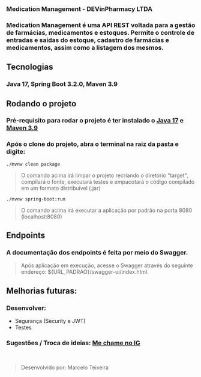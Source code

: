 ### Medication Management - DEVinPharmacy LTDA

### Medication Management é uma API REST voltada para a gestão de farmácias, medicamentos e estoques. Permite o controle de entradas e saídas do estoque, cadastro de farmácias e medicamentos, assim como a listagem dos mesmos.

## Tecnologias

### Java 17, Spring Boot 3.2.0, Maven 3.9

## Rodando o projeto

### Pré-requisito para rodar o projeto é ter instalado o **<a href="https://www.oracle.com/java/technologies/downloads/" target="_blank">Java 17</a>** e <a href="https://maven.apache.org/download.cgi" target="_blank">Maven 3.9</a>
### Após o clone do projeto, abra o terminal na raiz da pasta e digite:
```shell
./mvnw clean package
```
>O comando acima irá limpar o projeto recriando o diretório "target", compilará o fonte, executará testes e empacotará o código compilado em um formato distribuível (.jar)

```shell
./mvnw spring-boot:run
```
>O comando acima irá executar a aplicação por padrão na porta 8080 (localhost:8080)

## Endpoints
### A documentação dos endpoints é feita por meio do Swagger. 
>Após aplicação em execução, acesse o Swagger através do seguinte endereço: ${URL_PADRAO}/swagger-ui/index.html.

## Melhorias futuras:
### Desenvolver:
* Segurança (Security e JWT)
* Testes

### Sugestões / Troca de ideias: <a href="https://instagram.com/marcelo_junqueira_/" target="_blank">Me chame no IG</a>
<br>


> Desenvolvido por: Marcelo Teixeira